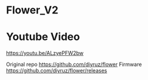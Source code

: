 # Flower_V2

# Youtube Video
https://youtu.be/ALzyePFW2bw



 Original repo https://github.com/diyruz/flower
 Firmware https://github.com/diyruz/flower/releases
 
